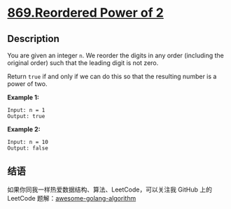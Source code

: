 # [869.Reordered Power of 2][title]

## Description
You are given an integer `n`. We reorder the digits in any order (including the original order) such that the leading digit is not zero.

Return `true` if and only if we can do this so that the resulting number is a power of two.

**Example 1:**

```
Input: n = 1
Output: true
```

**Example 2:**

```
Input: n = 10
Output: false
```

## 结语

如果你同我一样热爱数据结构、算法、LeetCode，可以关注我 GitHub 上的 LeetCode 题解：[awesome-golang-algorithm][me]

[title]: https://leetcode.com/problems/reordered-power-of-2/
[me]: https://github.com/kylesliu/awesome-golang-algorithm
